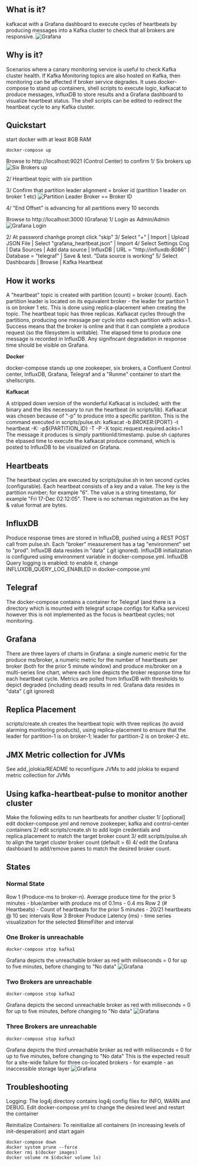## What is it?

kafkacat with a Grafana dashboard to execute cycles of heartbeats by producing messages into a Kafka cluster to check that all brokers are responsive. 
![Grafana](images/Grafana-heartbeat-pulse.png?raw=true)



## Why is it?

Scenarios where a canary monitoring service is useful to check Kafka cluster health.
If Kafka Monitoring topics are also hosted on Kafka, then monitoring can be affected if broker service degrades.
It uses docker-compose to stand up containers, shell scripts to execute logic, kafkacat to produce messages, influxDB to store results and a Grafana dashboard to visualize heartbeat status.
The shell scripts can be edited to redirect the heartbeat cycle to any Kafka cluster. 



## Quickstart
start docker with at least 8GB RAM
```
docker-compose up
```

Browse to http://localhost:9021 (Control Center) to confirm 
1/ Six brokers up
![Six Brokers up](images/Control-center-overview.png?raw=true)


2/ Heartbeat topic with six partition

3/ Confirm that partition leader alignment = broker id (partition 1 leader on broker 1 etc)
![Partition Leader Broker == Broker ID](images/Control-center-partition-leaders.png?raw=true)

4/ "End Offset" is advancing for all partitions every 10 seconds


Browse to http://localhost:3000 (Grafana)
1/ Login as Admin/Admin
![Grafana Login](images/Grafana-login.png?raw=true)

2/ At password chanhge prompt click "skip"
3/ Select "+" | Import | Upload JSON File | Select "grafana_heartbeat.json" | Import
4/ Select Settings Cog |  Data Sources | Add data source | InfluxDB | URL = "http://influxdb:8086" | Database = "telegraf" | Save & test. "Data source is working"
5/ Select Dashboards | Browse | Kafka Heartbeat



## How it works

A "heartbeat" topic is created with partition (count) = broker (count). Each partition leader is located on its equivalent broker - the leader for partiton 1 is on broker 1 etc. This is done using replica-placement when creating the topic. The heartbeat topic has three replicas. Kafkacat cycles through the partitions, producing one message per cycle into each  partition with acks=1. Success means that the broker is online and that it can complete a produce request (so the filesystem is writable). The elapsed time to produce one message is recorded in InfluxDB. Any signifncant degradation in response time should be visible on Grafana.



**Docker**

docker-compose stands up one zookeeper, six brokers, a Confluent Control center, InfluxDB, Grafana, Telegraf and a "Runme" container to start the shellscripts.



**Kafkacat**

A stripped down version of the wonderful Kafkacat is included; with the binary and the libs necessary to run the heartbeat (in scripts/lib). Kafkacat was chosen because of "-p" to produce into a specific parititon.
This is the command executed in scripts/pulse.sh:
kafkacat -b ${BROKER}:${PORT}  -t heartbeat -K: -p${PARTITION_ID} -T -P -X topic.request.required.acks=1
The message it produces is simply partitionId:timestamp.  pulse.sh captures the elpased time to execute the kafkacat produce command, which is posted to InfluxDB to be visualized on Grafana.



## Heartbeats

The heartbeat cycles are executed by scripts/pulse.sh in ten second cycles (configurable). Each heartbeat consists of a key and a value. The key is the partition number; for example "6". The value is a string timestamp, for example "Fri 17-Dec 02:12:05". There is no schemas registration as the  key & value format are bytes.



## InfluxDB

Produce response times are stored in InfluxDB, pushed using a REST POST call from pulse.sh. Each "broker" measurement has a tag "environment" set to "prod". InfluxDB data resides in "data" (.git ignored). InfluxDB initialization is configured using environment variable in docker-compose.yml.
InfluxDB Query logging is enabled: to enable it, change INFLUXDB_QUERY_LOG_ENABLED in docker-compose.yml



## Telegraf

The docker-compose contains a container for Telegraf (and there is a directory which is mounted with telegraf scrape configs for Kafka services) however this is not implemented as the focus is heartbeat cycles; not monitoring.



## Grafana

There are three layers of charts in Grafana: a single numeric metric for the produce ms/broker, a numeric metric for the number of heartbeats per broker (both for the prior 5 minute window) and produce ms/broker on a multi-series line chart, where each line depicts the broker response time for each heartbeat cycle. Metrics are polled from InfluxDB with thresholds to depict degraded (including dead) results in red. 
Grafana data resides in "data" (.git ignored)



## Replica Placement

scripts/create.sh creates the heartbeat topic with three replicas (to avoid alarming monitoring products), using replica-placement to ensure that the leader for partition-1 is on broker-1; leader for partition-2 is on broker-2 etc. 



## JMX Metric collection for JVMs

See add_jolokia/README to reconfigure JVMs to add jolokia to expand metric collection for JVMs



## Using kafka-heartbeat-pulse to monitor another cluster

Make the following edits to run  heartbeats for another cluster
1/ [optional] edit docker-compose.yml and remove zookeeper, kafka and control-center containers
2/ edit scripts/create.sh to add login credentials and replica.placement to match the target broker count
3/ edit scripts/pulse.sh to align the target cluster broker count (default = 6)
4/ edit the Grafana dashboard to add/remove panes to match the desired broker count.


## States

### Normal State
Row 1 (Produce-ms to broker-n). Average produce time for the prior 5 minutes - blue/amber with produce ms of 0.1ms - 0.4 ms
Row 2 (# Heartbeats) - Count of heartbeats for the prior 5 minutes - 20/21 heartbeats @ 10 sec intervals
Row 3 Broker Produce Latency (ms) - time series visualization for the selected $timeFilter and interval

### One Broker is unreachable
```
docker-compose stop kafka1
```
Grafana depicts the unreachable broker as red with miliseconds = 0 for up to five minutes, before changing to "No data"
![Grafana](images/Grafana-kafka-1-down.png?raw=true)

### Two Brokers are unreachable
```
docker-compose stop kafka2
```
Grafana depicts the second unreachable broker as red with miliseconds = 0 for up to five minutes, before changing to "No data"
![Grafana](images/Grafana-2-brokers-down.png?raw=true)

### Three Brokers are unreachable
```
docker-compose stop kafka3
```
Grafana depicts the third unreachable broker as red with miliseconds = 0 for up to five minutes, before changing to "No data"
This is the expected result for a site-wide failure for three co-located brokers - for example - an inaccessible storage layer
![Grafana](images/Grafana-3-brokers-down.png?raw=true)






## Troubleshooting

Logging:
The log4j directory contains log4j config files for INFO, WARN and DEBUG. Edit docker-compose.yml to change the desired level and restart the container

Reinitialize Containers:
To reinitialize all containers (in increasing levels of init-desperation) and start again
```
docker-compose down
docker system prune --force
docker rmi $(docker images)
docker volume rm $(docker volume ls)
```




